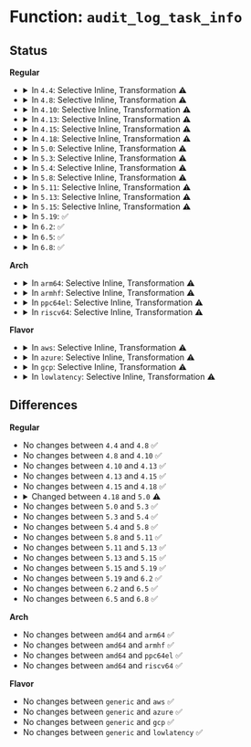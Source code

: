 # Function: <code>audit_log_task_info</code>

## Status
<b>Regular</b>
<ul>
<li>
<details>
<summary>In <code>4.4</code>: Selective Inline, Transformation ⚠️</summary>

```c
void audit_log_task_info(struct audit_buffer *ab, struct task_struct *tsk);
```

**Collision:** Unique Global

**Inline:** Selective

**Transformation:** True

**Instances:**

```
In kernel/audit.c (ffffffff81122930)
Location: kernel/audit.c:1875
Inline: True
Inline callers:
  - kernel/audit.c:audit_log_link_denied
Direct callers:
  - kernel/audit.c:audit_log_link_denied
  - kernel/auditsc.c:audit_log_exit
  - security/integrity/ima/ima_api.c:ima_audit_measurement
```
**Symbols:**

```
ffffffff81122930-ffffffff81122b6c: audit_log_task_info.part.14 (STB_LOCAL)
ffffffff81122b70-ffffffff81122b86: audit_log_task_info (STB_GLOBAL)
```
</details>
</li>
<li>
<details>
<summary>In <code>4.8</code>: Selective Inline, Transformation ⚠️</summary>

```c
void audit_log_task_info(struct audit_buffer *ab, struct task_struct *tsk);
```

**Collision:** Unique Global

**Inline:** Selective

**Transformation:** True

**Instances:**

```
In kernel/audit.c (ffffffff8112ba13)
Location: kernel/audit.c:1903
Inline: True
Inline callers:
  - kernel/audit.c:audit_log_link_denied
Direct callers:
  - kernel/audit.c:audit_log_link_denied
  - kernel/auditsc.c:audit_log_exit
  - security/integrity/ima/ima_api.c:ima_audit_measurement
```
**Symbols:**

```
ffffffff8112a910-ffffffff8112ab21: audit_log_task_info.part.14 (STB_LOCAL)
ffffffff8112ab30-ffffffff8112ab46: audit_log_task_info (STB_GLOBAL)
```
</details>
</li>
<li>
<details>
<summary>In <code>4.10</code>: Selective Inline, Transformation ⚠️</summary>

```c
void audit_log_task_info(struct audit_buffer *ab, struct task_struct *tsk);
```

**Collision:** Unique Global

**Inline:** Selective

**Transformation:** True

**Instances:**

```
In kernel/audit.c (ffffffff81135733)
Location: kernel/audit.c:2042
Inline: True
Inline callers:
  - kernel/audit.c:audit_log_link_denied
Direct callers:
  - kernel/audit.c:audit_log_link_denied
  - kernel/auditsc.c:audit_log_exit
  - security/integrity/ima/ima_api.c:ima_audit_measurement
```
**Symbols:**

```
ffffffff81134630-ffffffff81134841: audit_log_task_info.part.18 (STB_LOCAL)
ffffffff81134850-ffffffff81134866: audit_log_task_info (STB_GLOBAL)
```
</details>
</li>
<li>
<details>
<summary>In <code>4.13</code>: Selective Inline, Transformation ⚠️</summary>

```c
void audit_log_task_info(struct audit_buffer *ab, struct task_struct *tsk);
```

**Collision:** Unique Global

**Inline:** Selective

**Transformation:** True

**Instances:**

```
In kernel/audit.c (ffffffff81136ce3)
Location: kernel/audit.c:2209
Inline: True
Inline callers:
  - kernel/audit.c:audit_log_link_denied
Direct callers:
  - kernel/audit.c:audit_log_link_denied
  - kernel/auditsc.c:audit_log_exit
  - security/integrity/ima/ima_api.c:ima_audit_measurement
```
**Symbols:**

```
ffffffff81135aa0-ffffffff81135c8c: audit_log_task_info.part.18 (STB_LOCAL)
ffffffff81135c90-ffffffff81135ca7: audit_log_task_info (STB_GLOBAL)
```
</details>
</li>
<li>
<details>
<summary>In <code>4.15</code>: Selective Inline, Transformation ⚠️</summary>

```c
void audit_log_task_info(struct audit_buffer *ab, struct task_struct *tsk);
```

**Collision:** Unique Global

**Inline:** Selective

**Transformation:** True

**Instances:**

```
In kernel/audit.c (ffffffff811439e3)
Location: kernel/audit.c:2217
Inline: True
Inline callers:
  - kernel/audit.c:audit_log_link_denied
Direct callers:
  - kernel/audit.c:audit_log_link_denied
  - kernel/auditsc.c:audit_log_exit
  - security/integrity/ima/ima_api.c:ima_audit_measurement
```
**Symbols:**

```
ffffffff811427e0-ffffffff811429d1: audit_log_task_info.part.19 (STB_LOCAL)
ffffffff811429e0-ffffffff811429f7: audit_log_task_info (STB_GLOBAL)
```
</details>
</li>
<li>
<details>
<summary>In <code>4.18</code>: Selective Inline, Transformation ⚠️</summary>

```c
void audit_log_task_info(struct audit_buffer *ab, struct task_struct *tsk);
```

**Collision:** Unique Global

**Inline:** Selective

**Transformation:** True

**Instances:**

```
In kernel/audit.c (ffffffff81152423)
Location: kernel/audit.c:2270
Inline: True
Inline callers:
  - kernel/audit.c:audit_log_link_denied
Direct callers:
  - kernel/audit.c:audit_log_link_denied
  - kernel/auditsc.c:audit_log_exit
  - security/integrity/ima/ima_api.c:ima_audit_measurement
```
**Symbols:**

```
ffffffff811511c0-ffffffff811513b1: audit_log_task_info.part.18 (STB_LOCAL)
ffffffff811513c0-ffffffff811513d6: audit_log_task_info (STB_GLOBAL)
```
</details>
</li>
<li>
<details>
<summary>In <code>5.0</code>: Selective Inline, Transformation ⚠️</summary>

```c
void audit_log_task_info(struct audit_buffer *ab);
```

**Collision:** Unique Global

**Inline:** Selective

**Transformation:** True

**Instances:**

```
In kernel/audit.c (ffffffff8115f0d0)
Location: kernel/audit.c:2268
Inline: True
Inline callers:
  - kernel/audit.c:audit_log_link_denied
Direct callers:
  - kernel/audit.c:audit_log_link_denied
  - kernel/auditsc.c:audit_log_exit
  - security/integrity/ima/ima_api.c:ima_audit_measurement
```
**Symbols:**

```
ffffffff8115de70-ffffffff8115e062: audit_log_task_info.part.19 (STB_LOCAL)
ffffffff8115e070-ffffffff8115e086: audit_log_task_info (STB_GLOBAL)
```
</details>
</li>
<li>
<details>
<summary>In <code>5.3</code>: Selective Inline, Transformation ⚠️</summary>

```c
void audit_log_task_info(struct audit_buffer *ab);
```

**Collision:** Unique Global

**Inline:** Selective

**Transformation:** True

**Instances:**

```
In kernel/audit.c (ffffffff8116b44e)
Location: kernel/audit.c:2121
Inline: True
Inline callers:
  - kernel/audit.c:audit_log_link_denied
Direct callers:
  - kernel/audit.c:audit_log_link_denied
  - kernel/auditsc.c:audit_log_exit
  - security/integrity/ima/ima_api.c:ima_audit_measurement
```
**Symbols:**

```
ffffffff8116a1a0-ffffffff8116a39e: audit_log_task_info.part.0 (STB_LOCAL)
ffffffff8116a3a0-ffffffff8116a3b6: audit_log_task_info (STB_GLOBAL)
```
</details>
</li>
<li>
<details>
<summary>In <code>5.4</code>: Selective Inline, Transformation ⚠️</summary>

```c
void audit_log_task_info(struct audit_buffer *ab);
```

**Collision:** Unique Global

**Inline:** Selective

**Transformation:** True

**Instances:**

```
In kernel/audit.c (ffffffff8117732e)
Location: kernel/audit.c:2123
Inline: True
Inline callers:
  - kernel/audit.c:audit_log_link_denied
Direct callers:
  - kernel/audit.c:audit_log_link_denied
  - kernel/auditsc.c:audit_log_exit
  - security/integrity/ima/ima_api.c:ima_audit_measurement
```
**Symbols:**

```
ffffffff81176040-ffffffff8117623e: audit_log_task_info.part.0 (STB_LOCAL)
ffffffff81176240-ffffffff81176256: audit_log_task_info (STB_GLOBAL)
```
</details>
</li>
<li>
<details>
<summary>In <code>5.8</code>: Selective Inline, Transformation ⚠️</summary>

```c
void audit_log_task_info(struct audit_buffer *ab);
```

**Collision:** Unique Global

**Inline:** Selective

**Transformation:** True

**Instances:**

```
In kernel/audit.c (ffffffff8118a0a0)
Location: kernel/audit.c:2272
Inline: True
Inline callers:
  - kernel/audit.c:audit_log_path_denied
Direct callers:
  - kernel/audit.c:audit_log_path_denied
  - kernel/auditsc.c:audit_log_exit
  - security/integrity/ima/ima_api.c:ima_audit_measurement
```
**Symbols:**

```
ffffffff81188840-ffffffff81188a75: audit_log_task_info.part.0 (STB_LOCAL)
ffffffff81188a80-ffffffff81188a96: audit_log_task_info (STB_GLOBAL)
```
</details>
</li>
<li>
<details>
<summary>In <code>5.11</code>: Selective Inline, Transformation ⚠️</summary>

```c
void audit_log_task_info(struct audit_buffer *ab);
```

**Collision:** Unique Global

**Inline:** Selective

**Transformation:** True

**Instances:**

```
In kernel/audit.c (ffffffff811873b0)
Location: kernel/audit.c:2289
Inline: True
Inline callers:
  - kernel/audit.c:audit_log_path_denied
Direct callers:
  - kernel/audit.c:audit_log_path_denied
  - kernel/auditsc.c:audit_log_exit
  - security/integrity/ima/ima_api.c:ima_audit_measurement
```
**Symbols:**

```
ffffffff81185b90-ffffffff81185dd4: audit_log_task_info.part.0 (STB_LOCAL)
ffffffff81185de0-ffffffff81185df6: audit_log_task_info (STB_GLOBAL)
```
</details>
</li>
<li>
<details>
<summary>In <code>5.13</code>: Selective Inline, Transformation ⚠️</summary>

```c
void audit_log_task_info(struct audit_buffer *ab);
```

**Collision:** Unique Global

**Inline:** Selective

**Transformation:** True

**Instances:**

```
In kernel/audit.c (ffffffff811882e0)
Location: kernel/audit.c:2289
Inline: True
Inline callers:
  - kernel/audit.c:audit_log_path_denied
Direct callers:
  - kernel/audit.c:audit_log_path_denied
  - kernel/auditsc.c:audit_log_exit
  - security/integrity/ima/ima_api.c:ima_audit_measurement
```
**Symbols:**

```
ffffffff81186b80-ffffffff81186dbe: audit_log_task_info.part.0 (STB_LOCAL)
ffffffff81186dc0-ffffffff81186dd6: audit_log_task_info (STB_GLOBAL)
```
</details>
</li>
<li>
<details>
<summary>In <code>5.15</code>: Selective Inline, Transformation ⚠️</summary>

```c
void audit_log_task_info(struct audit_buffer *ab);
```

**Collision:** Unique Global

**Inline:** Selective

**Transformation:** True

**Instances:**

```
In kernel/audit.c (ffffffff811b0800)
Location: kernel/audit.c:2328
Inline: True
Inline callers:
  - kernel/audit.c:audit_log_path_denied
Direct callers:
  - kernel/audit.c:audit_log_path_denied
  - kernel/auditsc.c:audit_log_exit
  - security/integrity/ima/ima_api.c:ima_audit_measurement
```
**Symbols:**

```
ffffffff811aefb0-ffffffff811af1ee: audit_log_task_info.part.0 (STB_LOCAL)
ffffffff811af1f0-ffffffff811af206: audit_log_task_info (STB_GLOBAL)
```
</details>
</li>
<li>
<details>
<summary>In <code>5.19</code>: ✅</summary>

```c
void audit_log_task_info(struct audit_buffer *ab);
```

**Collision:** Unique Global

**Inline:** No

**Transformation:** False

**Instances:**

```
In kernel/audit.c (ffffffff811e1240)
Location: kernel/audit.c:2374
Inline: False
Direct callers:
  - kernel/audit.c:audit_log_path_denied
  - kernel/auditsc.c:audit_log_exit
  - security/integrity/ima/ima_api.c:ima_audit_measurement
  - drivers/md/dm-audit.c:dm_audit_log_ti
```
**Symbols:**

```
ffffffff811e1240-ffffffff811e1504: audit_log_task_info (STB_GLOBAL)
```
</details>
</li>
<li>
<details>
<summary>In <code>6.2</code>: ✅</summary>

```c
void audit_log_task_info(struct audit_buffer *ab);
```

**Collision:** Unique Global

**Inline:** No

**Transformation:** False

**Instances:**

```
In kernel/audit.c (ffffffff812270c0)
Location: kernel/audit.c:2372
Inline: False
Direct callers:
  - kernel/audit.c:audit_log_path_denied
  - kernel/auditsc.c:audit_log_exit
  - security/integrity/ima/ima_api.c:ima_audit_measurement
  - drivers/md/dm-audit.c:dm_audit_log_ti
```
**Symbols:**

```
ffffffff812270c0-ffffffff81227384: audit_log_task_info (STB_GLOBAL)
```
</details>
</li>
<li>
<details>
<summary>In <code>6.5</code>: ✅</summary>

```c
void audit_log_task_info(struct audit_buffer *ab);
```

**Collision:** Unique Global

**Inline:** No

**Transformation:** False

**Instances:**

```
In kernel/audit.c (ffffffff8123d6e0)
Location: kernel/audit.c:2372
Inline: False
Direct callers:
  - kernel/audit.c:audit_log_path_denied
  - kernel/auditsc.c:audit_log_exit
  - security/integrity/ima/ima_api.c:ima_audit_measurement
  - drivers/md/dm-audit.c:dm_audit_log_ti
```
**Symbols:**

```
ffffffff8123d6e0-ffffffff8123d9a7: audit_log_task_info (STB_GLOBAL)
```
</details>
</li>
<li>
<details>
<summary>In <code>6.8</code>: ✅</summary>

```c
void audit_log_task_info(struct audit_buffer *ab);
```

**Collision:** Unique Global

**Inline:** No

**Transformation:** False

**Instances:**

```
In kernel/audit.c (ffffffff81257610)
Location: kernel/audit.c:2394
Inline: False
Direct callers:
  - kernel/audit.c:audit_log_path_denied
  - kernel/auditsc.c:audit_log_exit
  - security/integrity/ima/ima_api.c:ima_audit_measurement
  - drivers/md/dm-audit.c:dm_audit_log_ti
```
**Symbols:**

```
ffffffff81257610-ffffffff812578d3: audit_log_task_info (STB_GLOBAL)
```
</details>
</li>
</ul>
<b>Arch</b>
<ul>
<li>
<details>
<summary>In <code>arm64</code>: Selective Inline, Transformation ⚠️</summary>

```c
void audit_log_task_info(struct audit_buffer *ab);
```

**Collision:** Unique Global

**Inline:** Selective

**Transformation:** True

**Instances:**

```
In kernel/audit.c (ffff8000101ec2e4)
Location: kernel/audit.c:2123
Inline: True
Inline callers:
  - kernel/audit.c:audit_log_link_denied
Direct callers:
  - kernel/audit.c:audit_log_link_denied
  - kernel/auditsc.c:audit_log_exit
  - security/integrity/ima/ima_api.c:ima_audit_measurement
```
**Symbols:**

```
ffff8000101eb0d8-ffff8000101eb2ec: audit_log_task_info.part.0 (STB_LOCAL)
ffff8000101eb2f0-ffff8000101eb320: audit_log_task_info (STB_GLOBAL)
```
</details>
</li>
<li>
<details>
<summary>In <code>armhf</code>: Selective Inline, Transformation ⚠️</summary>

```c
void audit_log_task_info(struct audit_buffer *ab);
```

**Collision:** Unique Global

**Inline:** Selective

**Transformation:** True

**Instances:**

```
In kernel/audit.c (c042bf0c)
Location: kernel/audit.c:2123
Inline: True
Inline callers:
  - kernel/audit.c:audit_log_link_denied
Direct callers:
  - kernel/audit.c:audit_log_link_denied
  - kernel/auditsc.c:audit_log_exit
  - security/integrity/ima/ima_api.c:ima_audit_measurement
```
**Symbols:**

```
c042acbc-c042af34: audit_log_task_info.part.0 (STB_LOCAL)
c042af34-c042af58: audit_log_task_info (STB_GLOBAL)
```
</details>
</li>
<li>
<details>
<summary>In <code>ppc64el</code>: Selective Inline, Transformation ⚠️</summary>

```c
void audit_log_task_info(struct audit_buffer *ab);
```

**Collision:** Unique Global

**Inline:** Selective

**Transformation:** True

**Instances:**

```
In kernel/audit.c (c00000000025dc78)
Location: kernel/audit.c:2123
Inline: True
Inline callers:
  - kernel/audit.c:audit_log_link_denied
Direct callers:
  - kernel/audit.c:audit_log_link_denied
  - kernel/auditsc.c:audit_log_exit
  - security/integrity/ima/ima_api.c:ima_audit_measurement
```
**Symbols:**

```
c00000000025c660-c00000000025c8e4: audit_log_task_info.part.0 (STB_LOCAL)
c00000000025c8f0-c00000000025c90c: audit_log_task_info (STB_GLOBAL)
```
</details>
</li>
<li>
<details>
<summary>In <code>riscv64</code>: Selective Inline, Transformation ⚠️</summary>

```c
void audit_log_task_info(struct audit_buffer *ab);
```

**Collision:** Unique Global

**Inline:** Selective

**Transformation:** True

**Instances:**

```
In kernel/audit.c (ffffffe000160a06)
Location: kernel/audit.c:2123
Inline: True
Inline callers:
  - kernel/audit.c:audit_log_link_denied
Direct callers:
  - kernel/audit.c:audit_log_link_denied
  - kernel/auditsc.c:audit_log_exit
  - security/integrity/ima/ima_api.c:ima_audit_measurement
```
**Symbols:**

```
ffffffe00015f962-ffffffe00015fb5a: audit_log_task_info.part.0 (STB_LOCAL)
ffffffe00015fb5a-ffffffe00015fb86: audit_log_task_info (STB_GLOBAL)
```
</details>
</li>
</ul>
<b>Flavor</b>
<ul>
<li>
<details>
<summary>In <code>aws</code>: Selective Inline, Transformation ⚠️</summary>

```c
void audit_log_task_info(struct audit_buffer *ab);
```

**Collision:** Unique Global

**Inline:** Selective

**Transformation:** True

**Instances:**

```
In kernel/audit.c (ffffffff8116f94e)
Location: kernel/audit.c:2123
Inline: True
Inline callers:
  - kernel/audit.c:audit_log_link_denied
Direct callers:
  - kernel/audit.c:audit_log_link_denied
  - kernel/auditsc.c:audit_log_exit
  - security/integrity/ima/ima_api.c:ima_audit_measurement
```
**Symbols:**

```
ffffffff8116e660-ffffffff8116e85e: audit_log_task_info.part.0 (STB_LOCAL)
ffffffff8116e860-ffffffff8116e876: audit_log_task_info (STB_GLOBAL)
```
</details>
</li>
<li>
<details>
<summary>In <code>azure</code>: Selective Inline, Transformation ⚠️</summary>

```c
void audit_log_task_info(struct audit_buffer *ab);
```

**Collision:** Unique Global

**Inline:** Selective

**Transformation:** True

**Instances:**

```
In kernel/audit.c (ffffffff81162aee)
Location: kernel/audit.c:2123
Inline: True
Inline callers:
  - kernel/audit.c:audit_log_link_denied
Direct callers:
  - kernel/audit.c:audit_log_link_denied
  - kernel/auditsc.c:audit_log_exit
  - security/integrity/ima/ima_api.c:ima_audit_measurement
```
**Symbols:**

```
ffffffff81161800-ffffffff811619fe: audit_log_task_info.part.0 (STB_LOCAL)
ffffffff81161a00-ffffffff81161a16: audit_log_task_info (STB_GLOBAL)
```
</details>
</li>
<li>
<details>
<summary>In <code>gcp</code>: Selective Inline, Transformation ⚠️</summary>

```c
void audit_log_task_info(struct audit_buffer *ab);
```

**Collision:** Unique Global

**Inline:** Selective

**Transformation:** True

**Instances:**

```
In kernel/audit.c (ffffffff8116d71e)
Location: kernel/audit.c:2123
Inline: True
Inline callers:
  - kernel/audit.c:audit_log_link_denied
Direct callers:
  - kernel/audit.c:audit_log_link_denied
  - kernel/auditsc.c:audit_log_exit
  - security/integrity/ima/ima_api.c:ima_audit_measurement
```
**Symbols:**

```
ffffffff8116c430-ffffffff8116c62e: audit_log_task_info.part.0 (STB_LOCAL)
ffffffff8116c630-ffffffff8116c646: audit_log_task_info (STB_GLOBAL)
```
</details>
</li>
<li>
<details>
<summary>In <code>lowlatency</code>: Selective Inline, Transformation ⚠️</summary>

```c
void audit_log_task_info(struct audit_buffer *ab);
```

**Collision:** Unique Global

**Inline:** Selective

**Transformation:** True

**Instances:**

```
In kernel/audit.c (ffffffff8117af0e)
Location: kernel/audit.c:2123
Inline: True
Inline callers:
  - kernel/audit.c:audit_log_link_denied
Direct callers:
  - kernel/audit.c:audit_log_link_denied
  - kernel/auditsc.c:audit_log_exit
  - security/integrity/ima/ima_api.c:ima_audit_measurement
```
**Symbols:**

```
ffffffff81179bf0-ffffffff81179df4: audit_log_task_info.part.0 (STB_LOCAL)
ffffffff81179e00-ffffffff81179e16: audit_log_task_info (STB_GLOBAL)
```
</details>
</li>
</ul>

## Differences
<b>Regular</b>
<ul>
<li>
No changes between <code>4.4</code> and <code>4.8</code> ✅
</li>
<li>
No changes between <code>4.8</code> and <code>4.10</code> ✅
</li>
<li>
No changes between <code>4.10</code> and <code>4.13</code> ✅
</li>
<li>
No changes between <code>4.13</code> and <code>4.15</code> ✅
</li>
<li>
No changes between <code>4.15</code> and <code>4.18</code> ✅
</li>
<li>
<details>
<summary>Changed between <code>4.18</code> and <code>5.0</code> ⚠️</summary>
<ul>
<li>
<b>Param removed. </b>
<code>struct task_struct *tsk</code>
</li>
</ul>
</details>
</li>
<li>
No changes between <code>5.0</code> and <code>5.3</code> ✅
</li>
<li>
No changes between <code>5.3</code> and <code>5.4</code> ✅
</li>
<li>
No changes between <code>5.4</code> and <code>5.8</code> ✅
</li>
<li>
No changes between <code>5.8</code> and <code>5.11</code> ✅
</li>
<li>
No changes between <code>5.11</code> and <code>5.13</code> ✅
</li>
<li>
No changes between <code>5.13</code> and <code>5.15</code> ✅
</li>
<li>
No changes between <code>5.15</code> and <code>5.19</code> ✅
</li>
<li>
No changes between <code>5.19</code> and <code>6.2</code> ✅
</li>
<li>
No changes between <code>6.2</code> and <code>6.5</code> ✅
</li>
<li>
No changes between <code>6.5</code> and <code>6.8</code> ✅
</li>
</ul>
<b>Arch</b>
<ul>
<li>
No changes between <code>amd64</code> and <code>arm64</code> ✅
</li>
<li>
No changes between <code>amd64</code> and <code>armhf</code> ✅
</li>
<li>
No changes between <code>amd64</code> and <code>ppc64el</code> ✅
</li>
<li>
No changes between <code>amd64</code> and <code>riscv64</code> ✅
</li>
</ul>
<b>Flavor</b>
<ul>
<li>
No changes between <code>generic</code> and <code>aws</code> ✅
</li>
<li>
No changes between <code>generic</code> and <code>azure</code> ✅
</li>
<li>
No changes between <code>generic</code> and <code>gcp</code> ✅
</li>
<li>
No changes between <code>generic</code> and <code>lowlatency</code> ✅
</li>
</ul>
